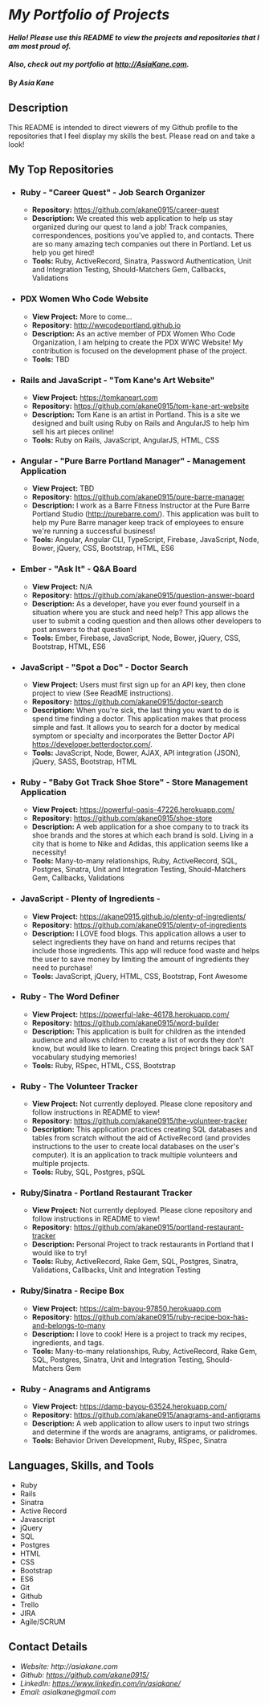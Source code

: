 # _My Portfolio of Projects_

#### _Hello! Please use this README to view the projects and repositories that I am most proud of._
#### _Also, check out my portfolio at http://AsiaKane.com._

#### By _**Asia Kane**_

## Description

This README is intended to direct viewers of my Github profile to the repositories that I feel display my skills the best.  Please read on and take a look!

## My Top Repositories

* ### Ruby - "Career Quest" - Job Search Organizer
  * **Repository:**  https://github.com/akane0915/career-quest
  * **Description:**  We created this web application to help us stay organized during our quest to land a job!  Track companies, correspondences, positions you've applied to, and contacts. There are so many amazing tech companies out there in Portland.  Let us help you get hired!
  * **Tools:**  Ruby, ActiveRecord, Sinatra, Password Authentication, Unit and Integration Testing, Should-Matchers Gem, Callbacks, Validations

* ### PDX Women Who Code Website
  * **View Project:**  More to come...
  * **Repository:**  http://wwcodeportland.github.io
  * **Description:**  As an active member of PDX Women Who Code Organization, I am helping to create the PDX WWC Website!  My contribution is focused on the development phase of the project.  
  * **Tools:**  TBD

* ### Rails and JavaScript - "Tom Kane's Art Website"
  * **View Project:**  https://tomkaneart.com
  * **Repository:**  https://github.com/akane0915/tom-kane-art-website
  * **Description:**  Tom Kane is an artist in Portland.  This is a site we designed and built using Ruby on Rails and AngularJS to help him sell his art pieces online!
  * **Tools:**  Ruby on Rails, JavaScript, AngularJS, HTML, CSS

* ### Angular - "Pure Barre Portland Manager" - Management Application
  * **View Project:**  TBD
  * **Repository:**  https://github.com/akane0915/pure-barre-manager
  * **Description:**  I work as a Barre Fitness Instructor at the Pure Barre Portland Studio (http://purebarre.com/).  This application was built to help my Pure Barre manager keep track of employees to ensure we're running a successful business!
  * **Tools:**  Angular, Angular CLI, TypeScript, Firebase, JavaScript, Node, Bower, jQuery, CSS, Bootstrap, HTML, ES6

* ### Ember - "Ask It" - Q&A Board
  * **View Project:**  N/A
  * **Repository:**  https://github.com/akane0915/question-answer-board
  * **Description:**  As a developer, have you ever found yourself in a situation where you are stuck and need help? This app allows the user to submit a coding question and then allows other developers to post answers to that question!  
  * **Tools:**  Ember, Firebase, JavaScript, Node, Bower, jQuery, CSS, Bootstrap, HTML, ES6

* ### JavaScript - "Spot a Doc" - Doctor Search
  * **View Project:**  Users must first sign up for an API key, then clone project to view (See ReadME instructions).
  * **Repository:**  https://github.com/akane0915/doctor-search
  * **Description:**  When you're sick, the last thing you want to do is spend time finding a doctor.  This application makes that process simple and fast.  It allows you to search for a doctor by medical symptom or specialty and incorporates the Better Doctor API https://developer.betterdoctor.com/.
  * **Tools:**  JavaScript, Node, Bower, AJAX, API integration (JSON), jQuery, SASS, Bootstrap, HTML

* ### Ruby - "Baby Got Track Shoe Store" - Store Management Application
  * **View Project:**  https://powerful-oasis-47226.herokuapp.com/
  * **Repository:**  https://github.com/akane0915/shoe-store
  * **Description:**  A web application for a shoe company to to track its shoe brands and the stores at which each brand is sold.  Living in a city that is home to Nike and Adidas, this application seems like a necessity!
  * **Tools:**  Many-to-many relationships, Ruby, ActiveRecord, SQL, Postgres, Sinatra, Unit and Integration Testing, Should-Matchers Gem, Callbacks, Validations

* ### JavaScript - Plenty of Ingredients -
  * **View Project:** https://akane0915.github.io/plenty-of-ingredients/
  * **Repository:** https://github.com/akane0915/plenty-of-ingredients
  * **Description:** I LOVE food blogs.  This application allows a user to select ingredients they have on hand and returns recipes that include those ingredients. This app will reduce food waste and helps the user to save money by limiting the amount of ingredients they need to purchase!  
  * **Tools:** JavaScript, jQuery, HTML, CSS, Bootstrap, Font Awesome

* ### Ruby - The Word Definer
  * **View Project:** https://powerful-lake-46178.herokuapp.com/
  * **Repository:** https://github.com/akane0915/word-builder
  * **Description:** This application is built for children as the intended audience and allows children to create a list of words they don't know, but would like to learn.  Creating this project brings back SAT vocabulary studying memories!
  * **Tools:** Ruby, RSpec, HTML, CSS, Bootstrap

* ### Ruby - The Volunteer Tracker
  * **View Project:** Not currently deployed.  Please clone repository and follow instructions in README to view!
  * **Repository:** https://github.com/akane0915/the-volunteer-tracker
  * **Description:** This application practices creating SQL databases and tables from scratch without the aid of ActiveRecord (and provides instructions to the user to create local databases on the user's computer).  It is an application to track multiple volunteers and multiple projects.
  * **Tools:** Ruby, SQL, Postgres, pSQL

* ### Ruby/Sinatra - Portland Restaurant Tracker
  * **View Project:** Not currently deployed.  Please clone repository and follow instructions in README to view!
  * **Repository:** https://github.com/akane0915/portland-restaurant-tracker
  * **Description:** Personal Project to track restaurants in Portland that I would like to try!
  * **Tools:** Ruby, ActiveRecord, Rake Gem, SQL,  Postgres, Sinatra, Validations, Callbacks, Unit and Integration Testing

* ### Ruby/Sinatra - Recipe Box
  * **View Project:** https://calm-bayou-97850.herokuapp.com
  * **Repository:** https://github.com/akane0915/ruby-recipe-box-has-and-belongs-to-many
  * **Description:** I love to cook! Here is a project to track my recipes, ingredients, and tags.
  * **Tools:** Many-to-many relationships, Ruby, ActiveRecord, Rake Gem, SQL,  Postgres, Sinatra, Unit and Integration Testing, Should-Matchers Gem

* ### Ruby - Anagrams and Antigrams
  * **View Project:** https://damp-bayou-63524.herokuapp.com/
  * **Repository:** https://github.com/akane0915/anagrams-and-antigrams
  * **Description:** A web application to allow users to input two strings and determine if the words are anagrams, antigrams, or palidromes.
  * **Tools:** Behavior Driven Development, Ruby, RSpec, Sinatra

## Languages, Skills, and Tools

* Ruby
* Rails
* Sinatra
* Active Record
* Javascript
* jQuery
* SQL
* Postgres
* HTML
* CSS
* Bootstrap
* ES6
* Git
* Github
* Trello
* JIRA
* Agile/SCRUM

## Contact Details

* _Website: http://asiakane.com_
* _Github: https://github.com/akane0915/_
* _LinkedIn: https://www.linkedin.com/in/asiakane/_
* _Email: asialkane@gmail.com_
